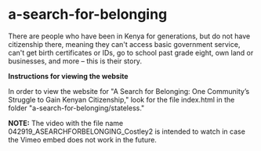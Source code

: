 # a-search-for-belonging


There are people who have been in Kenya for generations, but do not have citizenship there, meaning they can't access basic government service, can't get birth certificates or IDs, go to school past grade eight, own land or businesses, and more – this is their story.

<b> Instructions for viewing the website </b>

In order to view the website for "A Search for Belonging: One Community’s Struggle to Gain Kenyan Citizenship," look for the file index.html in the folder "a-search-for-belonging/stateless."

<b>NOTE:</B> The video with the file name 042919_ASEARCHFORBELONGING_Costley2 is intended to watch in case the Vimeo embed does not work in the future.

